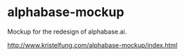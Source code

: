 # alphabase-mockup

Mockup for the redesign of alphabase.ai.

http://www.kristelfung.com/alphabase-mockup/index.html
